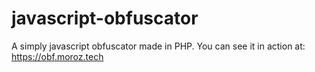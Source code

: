 # javascript-obfuscator
A simply javascript obfuscator made in PHP.
You can see it in action at:
https://obf.moroz.tech

